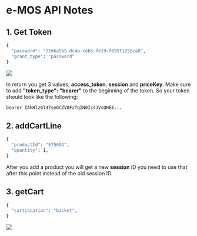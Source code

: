# e-MOS API Notes

## 1. Get Token

```sh
{
  "password": "72d6a5b5-dc4a-ceb5-fe19-f695f1258ca8",
  "grant_type": "password"
}
```
![](https://snipboard.io/j8Q2iU.jpg)

In return you get 3 values; **access_token**, **session** and **priceKey**. Make sure to add **"token_type": "bearer"** to the beginning of the token. So your token should look like the following:

```sh
bearer IAkHlz6l47seOCZVOFzTqZN0Is4JVsQHEE...
```

## 2. addCartLine

```sh
{
  "productId": "575094",
  "quantity": 1,
}
```

After you add a product you will get a new **session** ID you need to use that after this point instead of the old session ID.

## 3. getCart

```sh
{
  "cartLocation": "basket",
}
```
![](https://snipboard.io/YhTsK0.jpg)
